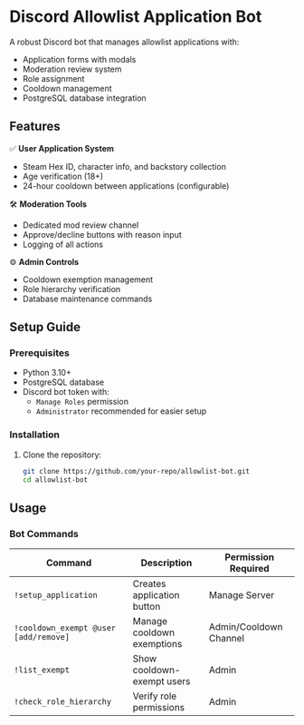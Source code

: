 # Discord Allowlist Application Bot

A robust Discord bot that manages allowlist applications with:
- Application forms with modals
- Moderation review system
- Role assignment
- Cooldown management
- PostgreSQL database integration

## Features

✅ **User Application System**  
- Steam Hex ID, character info, and backstory collection
- Age verification (18+)
- 24-hour cooldown between applications (configurable)

🛠 **Moderation Tools**  
- Dedicated mod review channel
- Approve/decline buttons with reason input
- Logging of all actions

⚙ **Admin Controls**  
- Cooldown exemption management
- Role hierarchy verification
- Database maintenance commands

## Setup Guide

### Prerequisites
- Python 3.10+
- PostgreSQL database
- Discord bot token with:
  - `Manage Roles` permission
  - `Administrator` recommended for easier setup

### Installation
1. Clone the repository:
   ```bash
   git clone https://github.com/your-repo/allowlist-bot.git
   cd allowlist-bot

## Usage

### Bot Commands

| Command                                      | Description                        | Permission Required        |
|---------------------------------------------|------------------------------------|----------------------------|
| `!setup_application`                        | Creates application button         | Manage Server              |
| `!cooldown_exempt @user [add/remove]`       | Manage cooldown exemptions         | Admin/Cooldown Channel     |
| `!list_exempt`                              | Show cooldown-exempt users         | Admin                      |
| `!check_role_hierarchy`                     | Verify role permissions            | Admin                      |